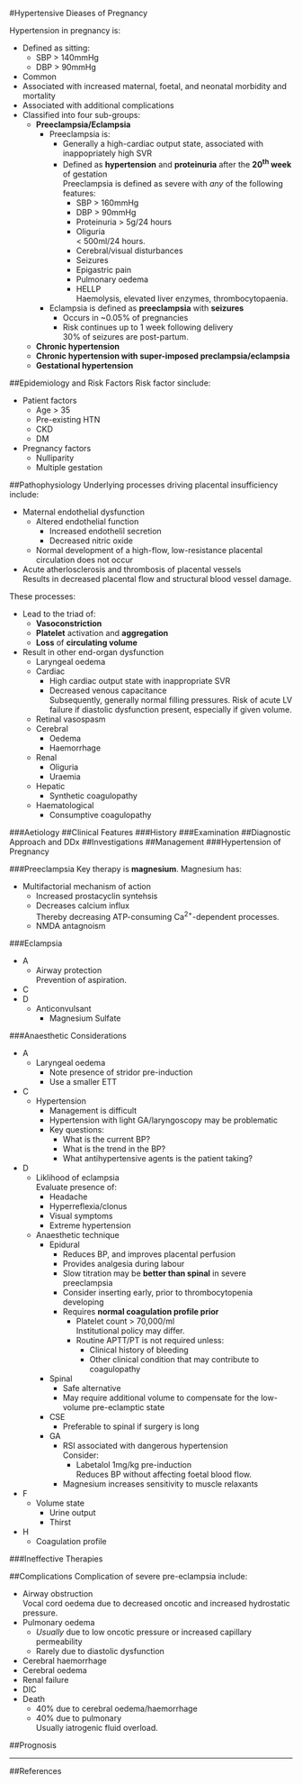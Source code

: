 #Hypertensive Dieases of Pregnancy

Hypertension in pregnancy is:
* Defined as sitting:
	* SBP > 140mmHg
	* DBP > 90mmHg
* Common
* Associated with increased maternal, foetal, and neonatal morbidity and mortality
* Associated with additional complications
* Classified into four sub-groups:
	* **Preeclampsia/Eclampsia**
		* Preeclampsia is:
			* Generally a high-cardiac output state, associated with inappopriately high SVR
			* Defined as **hypertension** and **proteinuria** after the **20<sup>th</sup> week** of gestation  
			Preeclampsia is defined as severe with *any* of the following features:
				* SBP > 160mmHg
				* DBP > 90mmHg
				* Proteinuria > 5g/24 hours
				* Oliguria  
				< 500ml/24 hours.
				* Cerebral/visual disturbances
				* Seizures
				* Epigastric pain
				* Pulmonary oedema
				* HELLP  
				Haemolysis, elevated liver enzymes, thrombocytopaenia.
		* Eclampsia is defined as **preeclampsia** with **seizures**
			* Occurs in ~0.05% of pregnancies
			* Risk continues up to 1 week following delivery  
			30% of seizures are post-partum.
	* **Chronic hypertension**
	* **Chronic hypertension with super-imposed preclampsia/eclampsia**
	* **Gestational hypertension**


##Epidemiology and Risk Factors
Risk factor sinclude:
* Patient factors
	* Age > 35
	* Pre-existing HTN
	* CKD
	* DM
* Pregnancy factors
	* Nulliparity
	* Multiple gestation

##Pathophysiology
Underlying processes driving placental insufficiency include:
* Maternal endothelial dysfunction
	* Altered endothelial function
		* Increased endothelil secretion
		* Decreased nitric oxide
	* Normal development of a high-flow, low-resistance placental circulation does not occur
* Acute atherlosclerosis and thrombosis of placental vessels  
Results in decreased placental flow and structural blood vessel damage.

These processes:
* Lead to the triad of:
	* **Vasoconstriction**  
	* **Platelet** activation and **aggregation**
	* **Loss** of **circulating volume**
* Result in other end-organ dysfunction
	* Laryngeal oedema
	* Cardiac
		* High cardiac output state with inappropriate SVR
		* Decreased venous capacitance  
		Subsequently, generally normal filling pressures.
		Risk of acute LV failure if diastolic dysfunction present, especially if given volume.
	* Retinal vasospasm
	* Cerebral
		* Oedema
		* Haemorrhage
	* Renal
		* Oliguria
		* Uraemia
	* Hepatic
		* Synthetic coagulopathy
	* Haematological
		* Consumptive coagulopathy

###Aetiology
##Clinical Features
###History
###Examination
##Diagnostic Approach and DDx
##Investigations
##Management
###Hypertension of Pregnancy

###Preeclampsia
Key therapy is **magnesium**. Magnesium has:
* Multifactorial mechanism of action
	* Increased prostacyclin syntehsis
	* Decreases calcium influx  
	Thereby decreasing ATP-consuming Ca<sup>2+</sup>-dependent processes.
	* NMDA antagnoism

###Eclampsia
* A
	* Airway protection  
	Prevention of aspiration.
* C
* D
	* Anticonvulsant  
		* Magnesium Sulfate

###Anaesthetic Considerations
* A
	* Laryngeal oedema
		* Note presence of stridor pre-induction
		* Use a smaller ETT
* C
	* Hypertension
		* Management is difficult
		* Hypertension with light GA/laryngoscopy may be problematic
		* Key questions:
			* What is the current BP?
			* What is the trend in the BP?
			* What antihypertensive agents is the patient taking?
* D
	* Liklihood of eclampsia  
	Evaluate presence of:
		* Headache
		* Hyperreflexia/clonus
		* Visual symptoms
		* Extreme hypertension
	* Anaesthetic technique
		* Epidural
			* Reduces BP, and improves placental perfusion
			* Provides analgesia during labour
			* Slow titration may be **better than spinal** in severe preeclampsia
			* Consider inserting early, prior to thrombocytopenia developing
			* Requires **normal coagulation profile prior**
				* Platelet count > 70,000/ml  
				Institutional policy may differ.
				* Routine APTT/PT is not required unless:
					* Clinical history of bleeding
					* Other clinical condition that may contribute to coagulopathy
		* Spinal
			* Safe alternative
			* May require additional volume to compensate for the low-volume pre-eclamptic state
		* CSE
			* Preferable to spinal if surgery is long
		* GA
			* RSI associated with dangerous hypertension  
			Consider:
				* Labetalol 1mg/kg pre-induction  
				Reduces BP without affecting foetal blood flow.
			* Magnesium increases sensitivity to muscle relaxants
* F
	* Volume state
		* Urine output
		* Thirst
* H
	* Coagulation profile

	
###Ineffective Therapies

##Complications
Complication of severe pre-eclampsia include:
* Airway obstruction  
Vocal cord oedema due to decreased oncotic and increased hydrostatic pressure.
* Pulmonary oedema  
	* *Usually* due to low oncotic pressure or increased capillary permeability
	* Rarely due to diastolic dysfunction
* Cerebral haemorrhage
* Cerebral oedema
* Renal failure
* DIC
* Death
	* 40% due to cerebral oedema/haemorrhage
	* 40% due to pulmonary  
	Usually iatrogenic fluid overload.

##Prognosis

---
##References